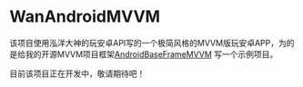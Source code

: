 # WanAndroidMVVM

该项目使用泓洋大神的玩安卓API写的一个极简风格的MVVM版玩安卓APP，为的是给我的开源MVVM项目框架[AndroidBaseFrameMVVM](https://github.com/Quyunshuo/AndroidBaseFrameMVVM) 写一个示例项目。

目前该项目正在开发中，敬请期待吧！
